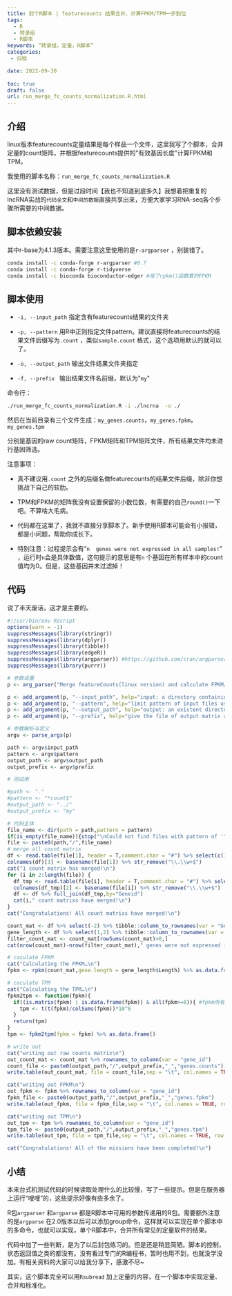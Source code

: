 ```yaml
---
title: 封个R脚本 | featurecounts 结果合并、计算FPKM/TPM一步到位
tags:
  - R
  - 转录组
  - R脚本
keywords: “转录组，定量，R脚本”
categories:
 - 归档

date: 2022-09-30
  
toc: true
draft: false
url: run_merge_fc_counts_normalization.R.html
---
```


## 介绍

linux版本featurecounts定量结果是每个样品一个文件，这里我写了个脚本，合并定量的count矩阵，并根据featurecounts提供的"有效基因长度"计算FPKM和TPM。

我使用的脚本名称：`run_merge_fc_counts_normalization.R`

这里没有测试数据，但是过段时间【我也不知道到底多久】我想着把重复的lncRNA实战的`代码全文`和`中间的数据`直接共享出来，方便大家学习RNA-seq各个步骤所需要的中间数据。

## 脚本依赖安装

其中r-base为4.1.3版本。需要注意这里使用的是`r-argparser` ，别装错了。

```sh
conda install -c conda-forge r-argparser #0.7
conda install -c conda-forge r-tidyverse
conda install -c bioconda bioconductor-edger #用了rpkm()函数算的FPKM
```

## 脚本使用

- `-i, --input_path`  指定含有featurecounts结果的文件夹
- `-p, --pattern` 用R中正则指定文件pattern。建议直接将featurecounts的结果文件后缀写为`.count` ，类似`sample.count` 格式，这个选项用默认的就可以了。

- `-o, --output_path` 输出文件结果文件夹指定
- `-f, --prefix ` 输出结果文件名前缀，默认为"`my`"

命令行：

```sh
./run_merge_fc_counts_normalization.R -i ./lncrna  -o ./
```

然后在当前目录有三个文件生成：`my_genes.counts`，`my_genes.fpkm`，`my_genes.tpm`

分别是基因的raw count矩阵，FPKM矩阵和TPM矩阵文件，所有结果文件均未进行基因筛选。

注意事项：

- 真不建议用`.count` 之外的后缀名做featurecounts的结果文件后缀，除非你想挑战下自己的软肋。

- TPM和FPKM的矩阵我没有设置保留的小数位数，有需要的自己`round()`一下吧。不算啥大毛病。
- 代码都在这里了，我就不直接分享脚本了。新手使用R脚本可能会有小报错，都是小问题，帮助你成长下。
- 特别注意：过程提示会有“`n  genes were not expressed in all samples!`” ，运行时`n`会是具体数值，这句提示的意思是有`n` 个基因在所有样本中的count值均为0。但是，这些基因并未过滤掉！

## 代码

说了半天废话，这才是主要的。

```R
#!/usr/bin/env Rscript
options(warn = -1)
suppressMessages(library(stringr))
suppressMessages(library(dplyr))
suppressMessages(library(tibble))
suppressMessages(library(edgeR))
suppressMessages(library(argparser)) #https://github.com/cran/argparser
suppressMessages(library(purrr))

# 参数设置
p <- arg_parser("Merge featureCounts(linux version) and calculate FPKM/TPM")

p <- add_argument(p, "--input_path", help="input: a directory containing the counts matrix named with '<sample>.count'", type="character",default = "./")
p <- add_argument(p, "--pattern", help="limit pattern of input files using regular expression in R language",type="character",default = "*count$")
p <- add_argument(p, "--output_path", help="output: an existent directory", type="character",default = "./")
p <- add_argument(p, "--prefix", help="give the file of output matrix a prefix like '<output_prefix>_genes.*'", type="character",default = "my",short = "-f")

# 参数解析与定义
argv <- parse_args(p)

path <- argv$input_path
pattern <- argv$pattern
output_path <- argv$output_path
output_prefix <- argv$prefix

# 测试用

#path <- "."
#pattern <- "*count$"
#output_path <- "../"
#output_prefix <- "my"

# 代码主体
file_name <- dir(path = path,pattern = pattern)
if(is_empty(file_name)){stop("\nCould not find files with pattern of '",pattern,"'!")}
file <- paste0(path,"/",file_name)
# merge all count matrix
df <- read.table(file[1], header = T,comment.char = "#") %>% select(c(1,6,7))
colnames(df)[3] <- basename(file[1]) %>% str_remove("\\.\\w+$")
cat("1 count matrix has merged!\n")
for (i in 2:length(file)) {
  df_tmp <- read.table(file[i], header = T,comment.char = "#") %>% select(c(1,7))
  colnames(df_tmp)[2] <- basename(file[i]) %>% str_remove("\\.\\w+$")
  df <- df %>% full_join(df_tmp,by="Geneid")
  cat(i," count matrixs have merged!\n")
}
cat("Congratulations! All count matrixs have merged!\n")

count_mat <- df %>% select(-2) %>% tibble::column_to_rownames(var = "Geneid")
gene_length <- df %>% select(1,2) %>% tibble::column_to_rownames(var = "Geneid")
filter_count_mat <- count_mat[rowSums(count_mat)>0,]
cat(nrow(count_mat)-nrow(filter_count_mat)," genes were not expressed in all samples!\n")

# caculate FPKM
cat("Calculating the FPKM…\n")
fpkm <- rpkm(count_mat,gene.length = gene_length$Length) %>% as.data.frame()

# caculate TPM
cat("Calculating the TPM…\n")
fpkm2tpm <- function(fpkm){
  if((is.matrix(fpkm) | is.data.frame(fpkm)) & all(fpkm>=0)){ #fpkm所有值为非负且为矩阵或者数据框
    tpm <- t(t(fpkm)/colSums(fpkm))*10^6
  }
  return(tpm)
}
tpm <- fpkm2tpm(fpkm = fpkm) %>% as.data.frame() 

# write out 
cat("writing out raw counts matrix\n")
out_count_mat <- count_mat %>% rownames_to_column(var = "gene_id")
count_file <- paste0(output_path,"/",output_prefix,"_","genes.counts")
write.table(out_count_mat, file = count_file,sep = "\t", col.names = TRUE, row.names = FALSE, quote = FALSE)

cat("writing out FPKM\n")
out_fpkm <- fpkm %>% rownames_to_column(var = "gene_id")
fpkm_file <- paste0(output_path,"/",output_prefix,"_","genes.fpkm")
write.table(out_fpkm, file = fpkm_file,sep = "\t", col.names = TRUE, row.names = FALSE, quote = FALSE)

cat("writing out TPM\n")
out_tpm <- tpm %>% rownames_to_column(var = "gene_id")
tpm_file <- paste0(output_path,"/",output_prefix,"_","genes.tpm")
write.table(out_tpm, file = tpm_file,sep = "\t", col.names = TRUE, row.names = FALSE, quote = FALSE)

cat("Congratulations! All of the missions have been completed!\n")

```

## 小结

本来台式机测试代码的时候读取处理什么的比较慢，写了一些提示。但是在服务器上运行“嗖嗖”的，这些提示好像有些多余了。

R包`argparser` 和`argparse` 都是R脚本中可用的参数传递用的R包。需要额外注意的是`argparse` 在2.0版本以后可以添加group命令，这样就可以实现在单个脚本中的多命令，也就可以实现，单个R脚本中，合并所有常见的定量软件的结果。

代码中加了一些判断，是为了以后封包练习的。但是还是稍显简陋。脚本的控制，状态返回值之类的都没有。没有看过专门的R编程书，暂时也用不到，也就没学没加。有相关资料的大家可以给我分享下，感激不尽~

其实，这个脚本完全可以用`Rsubread` 加上定量的内容，在一个脚本中实现定量、合并和标准化。